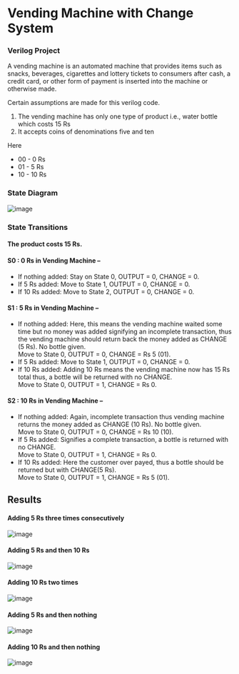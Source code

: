 # Vending Machine with Change System
### Verilog Project

A vending machine is an automated machine that provides items such as snacks, beverages, cigarettes and lottery tickets to consumers after cash, a credit card, or other form of payment is inserted into the machine or otherwise made.

Certain assumptions are made for this verilog code.
1. The vending machine has only one type of product i.e., water bottle which costs 15 Rs
2. It accepts coins of denominations five and ten

Here
* 00 - 0 Rs
* 01 - 5 Rs
* 10 - 10 Rs

### State Diagram
![image](https://user-images.githubusercontent.com/88785262/180605900-79f0b07e-39c1-41ff-985b-b943d6d5c2b9.png)

### State Transitions
#### The product costs 15 Rs.

#### S0 : 0 Rs in Vending Machine –
* If nothing added: Stay on State 0, OUTPUT = 0, CHANGE = 0.
* If 5 Rs added: Move to State 1, OUTPUT = 0, CHANGE = 0.
* If 10 Rs added: Move to State 2, OUTPUT = 0, CHANGE = 0.

#### S1 : 5 Rs in Vending Machine –
* If nothing added: Here, this means the vending machine waited some time but no money was added signifying an incomplete transaction, thus the vending machine should return back the money added as CHANGE (5 Rs). No bottle given.<br>
Move to State 0, OUTPUT = 0, CHANGE = Rs 5 (01).
* If 5 Rs added: Move to State 1, OUTPUT = 0, CHANGE = 0.
* If 10 Rs added: Adding 10 Rs means the vending machine now has 15 Rs total thus, a bottle will be returned with no CHANGE.<br>
Move to State 0, OUTPUT = 1, CHANGE = Rs 0.

#### S2 : 10 Rs in Vending Machine –
* If nothing added: Again, incomplete transaction thus vending machine returns the money added as CHANGE (10 Rs). No bottle given.<br>
Move to State 0, OUTPUT = 0, CHANGE = Rs 10 (10).
* If 5 Rs added: Signifies a complete transaction, a bottle is returned  with no CHANGE.<br>
Move to State 0, OUTPUT = 1, CHANGE = Rs 0.
* If 10 Rs added: Here the customer over payed, thus a bottle should be returned but with CHANGE(5 Rs).<br>
Move to State 0, OUTPUT = 1, CHANGE = Rs 5 (01).

## Results

#### Adding 5 Rs three times consecutively
![image](https://user-images.githubusercontent.com/88785262/180605928-977a15e9-2582-43e1-80c2-2016e0bc7f19.png)

#### Adding 5 Rs and then 10 Rs
![image](https://user-images.githubusercontent.com/88785262/180605936-7f5eb37c-b8ed-425f-8b18-3aa84b444159.png)

#### Adding 10 Rs two times
![image](https://user-images.githubusercontent.com/88785262/180605947-0fdb54e2-f30e-4048-8733-109bc9c6c508.png)

#### Adding 5 Rs and then nothing
![image](https://user-images.githubusercontent.com/88785262/180605955-16b52ec5-0b46-4d9c-8f4e-56296f049987.png)

#### Adding 10 Rs and then nothing
![image](https://user-images.githubusercontent.com/88785262/180605960-8b12044e-a0a1-472b-a3f3-ea9e7d6b3283.png)
